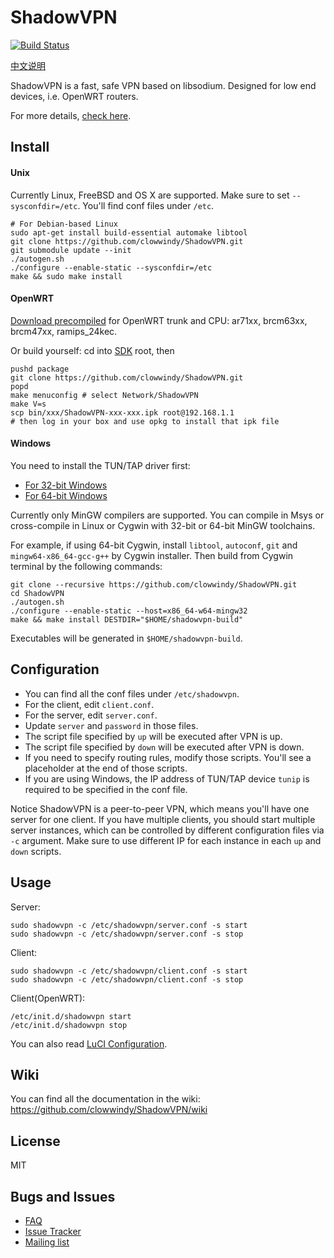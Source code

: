 ShadowVPN
=========

[![Build Status]][Travis CI]

[中文说明][Chinese Readme]

ShadowVPN is a fast, safe VPN based on libsodium. Designed for low end
devices, i.e. OpenWRT routers.

For more details, [check here][Compare].

Install
-------

#### Unix

Currently Linux, FreeBSD and OS X are supported.
Make sure to set `--sysconfdir=/etc`. You'll find conf files under `/etc`.

    # For Debian-based Linux
    sudo apt-get install build-essential automake libtool
    git clone https://github.com/clowwindy/ShadowVPN.git
    git submodule update --init
    ./autogen.sh
    ./configure --enable-static --sysconfdir=/etc
    make && sudo make install

#### OpenWRT

[Download precompiled] for OpenWRT trunk and CPU: ar71xx, brcm63xx, brcm47xx,
ramips_24kec.

Or build yourself: cd into [SDK] root, then

    pushd package
    git clone https://github.com/clowwindy/ShadowVPN.git
    popd
    make menuconfig # select Network/ShadowVPN
    make V=s
    scp bin/xxx/ShadowVPN-xxx-xxx.ipk root@192.168.1.1
    # then log in your box and use opkg to install that ipk file

#### Windows

You need to install the TUN/TAP driver first:
* [For 32-bit Windows](http://build.openvpn.net/downloads/releases/tap-windows-9.9.2_3.exe)
* [For 64-bit Windows](http://build.openvpn.net/downloads/releases/tap-windows-9.21.0.exe)

Currently only MinGW compilers are supported. You can compile in Msys or
cross-compile in Linux or Cygwin with 32-bit or 64-bit MinGW toolchains.

For example, if using 64-bit Cygwin, install `libtool`, `autoconf`, `git`
and `mingw64-x86_64-gcc-g++` by Cygwin installer. Then build from Cygwin
terminal by the following commands:

    git clone --recursive https://github.com/clowwindy/ShadowVPN.git
    cd ShadowVPN
    ./autogen.sh
    ./configure --enable-static --host=x86_64-w64-mingw32
    make && make install DESTDIR="$HOME/shadowvpn-build"

Executables will be generated in `$HOME/shadowvpn-build`.

Configuration
-------------

- You can find all the conf files under `/etc/shadowvpn`.
- For the client, edit `client.conf`.
- For the server, edit `server.conf`.
- Update `server` and `password` in those files.
- The script file specified by `up` will be executed after VPN is up.
- The script file specified by `down` will be executed after VPN is down.
- If you need to specify routing rules, modify those scripts. You'll see a
placeholder at the end of those scripts.
- If you are using Windows, the IP address of TUN/TAP device `tunip` is
required to be specified in the conf file.

Notice ShadowVPN is a peer-to-peer VPN, which means you'll have one server
for one client. If you have multiple clients, you should start multiple server
instances, which can be controlled by different configuration files via `-c`
argument. Make sure to use different IP for each instance in each `up` and
`down` scripts.

Usage
-----

Server:

    sudo shadowvpn -c /etc/shadowvpn/server.conf -s start
    sudo shadowvpn -c /etc/shadowvpn/server.conf -s stop

Client:

    sudo shadowvpn -c /etc/shadowvpn/client.conf -s start
    sudo shadowvpn -c /etc/shadowvpn/client.conf -s stop

Client(OpenWRT):

    /etc/init.d/shadowvpn start
    /etc/init.d/shadowvpn stop

You can also read [LuCI Configuration].

Wiki
----

You can find all the documentation in the wiki:
https://github.com/clowwindy/ShadowVPN/wiki

License
-------
MIT

Bugs and Issues
----------------

- [FAQ]
- [Issue Tracker]
- [Mailing list]


[Build Status]:         https://img.shields.io/travis/clowwindy/ShadowVPN/master.svg?style=flat
[Compare]:              https://github.com/clowwindy/ShadowVPN/wiki/Compared-to-Shadowsocks-and-OpenVPN
[Chinese Readme]:       https://github.com/clowwindy/ShadowVPN/wiki/ShadowVPN-%E4%BD%BF%E7%94%A8%E8%AF%B4%E6%98%8E
[Download precompiled]: https://github.com/clowwindy/ShadowVPN/releases
[FAQ]:                  https://github.com/clowwindy/ShadowVPN/wiki/FAQ
[Issue Tracker]:        https://github.com/clowwindy/ShadowVPN/issues?state=open
[LuCI Configuration]:   https://github.com/clowwindy/ShadowVPN/wiki/Configure-Via-LuCI-on-OpenWRT
[Mailing list]:         http://groups.google.com/group/shadowsocks
[SDK]:                  http://wiki.openwrt.org/doc/howto/obtain.firmware.sdk
[Travis CI]:            https://travis-ci.org/clowwindy/ShadowVPN
